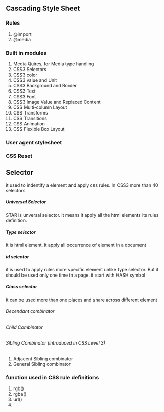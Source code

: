 ## Cascading Style Sheet

### Rules

1. @import
2. @media

### Built in modules

1. Media Quires, for Media type handling
2. CSS3 Selectors
3. CSS3 color
4. CSS3 value and Unit
5. CSS3 Background and Border
6. CSS3 Text
7. CSS3 Font
8. CSS3 Image Value and Replaced Content
9. CSS Multi-column Layout
10. CSS Transforms
11. CSS Transitions
12. CSS Animation
13. CSS Flexible Box Layout

### User agent stylesheet

### CSS Reset

## Selector

it used to indentify a element and apply css rules. In CSS3 more than 40 selectors

##### Universal Selector

STAR is unversal selector. it means it apply all the html elements its rules definition.

##### Type selector

it is html element. it apply all occurrence of element in a document

##### id selector

it is used to apply rules more specific element unlike type selector. But it should be used only one time in a page. it start with HASH symbol

##### Class selector

it can be used more than one places and share across different element

###### Decendant combinator

###### Child Combinator

###### Sibling Combinator \(introduced in CSS Level 3\)

1. Adjacent Sibling combinator
2. General Sibling combinator

### function used in CSS rule definitions

1. rgb\(\)
2. rgba\(\)
3. url\(\)
4. 

